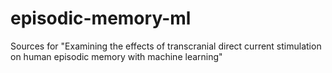 # episodic-memory-ml
Sources for "Examining the effects of transcranial direct current stimulation on human episodic memory with machine learning"
